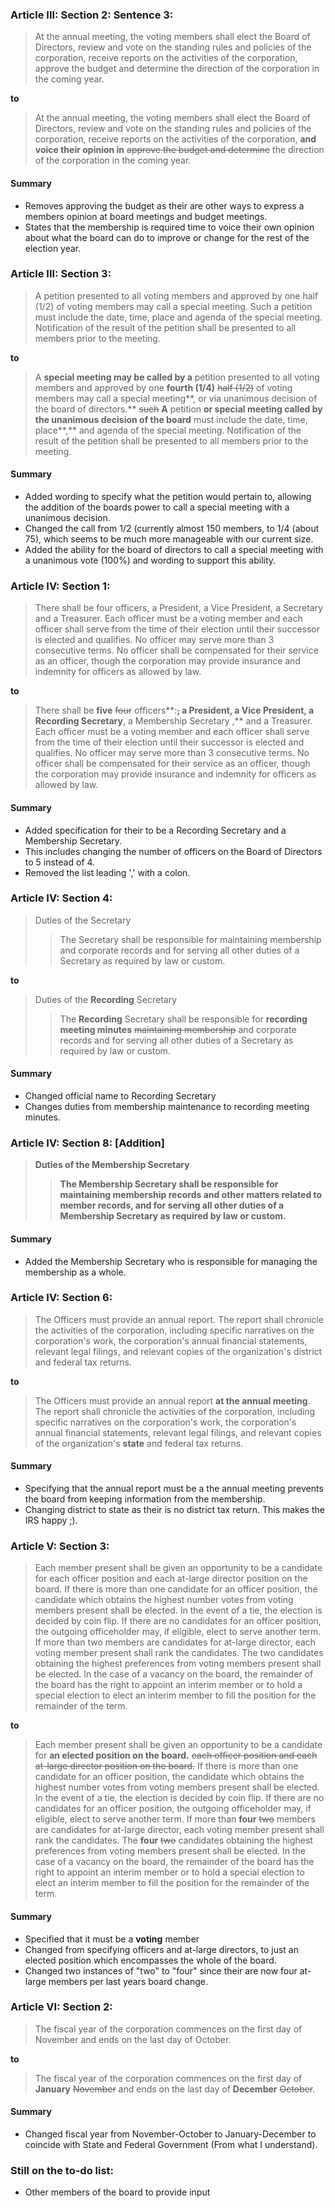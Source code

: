 ### Article III: Section 2: Sentence 3:
> At the annual meeting, the voting members shall elect the Board of Directors, review and vote on the standing rules and policies of the corporation, receive reports on the activities of the corporation, approve the budget and determine the direction of the corporation in the coming year.

**to**
> At the annual meeting, the voting members shall elect the Board of Directors, review and vote on the standing rules and policies of the corporation, receive reports on the activities of the corporation, **and voice their opinion in** ~~approve the budget and determine~~ the direction of the corporation in the coming year.

#### Summary
* Removes approving the budget as their are other ways to express a members opinion at board meetings and budget meetings.
* States that the membership is required time to voice their own opinion about what the board can do to improve or change for the rest of the election year.

### Article III: Section 3:
> A petition presented to all voting members and approved by one half (1/2) of voting members may call a special meeting. Such a petition must include the date, time, place and agenda of the special meeting. Notification of the result of the petition shall be presented to all members prior to the meeting.

**to**
> A **special meeting may be called by a** petition presented to all voting members and approved by one **fourth (1/4)** ~~half (1/2)~~ of voting members may call a special meeting**, or via unanimous decision of the board of directors.** ~~such~~ **A** petition **or special meeting called by the unanimous decision of the board** must include the date, time, place**,** and agenda of the special meeting. Notification of the result of the petition shall be presented to all members prior to the meeting.

#### Summary 
* Added wording to specify what the petition would pertain to, allowing the addition of the boards power to call a special meeting with a unanimous decision.
* Changed the call from 1/2 (currently almost 150 members, to 1/4 (about 75), which seems to be much more manageable with our current size.
* Added the ability for the board of directors to call a special meeting with a unanimous vote (100%) and wording to support this ability.

### Article IV: Section 1:
> There shall be four officers, a President, a Vice President, a Secretary and a Treasurer. Each officer must be a voting member and each officer shall serve from the time of their election until their successor is elected and qualifies. ‍No officer may serve more than 3 consecutive terms‍. No officer shall be compensated for their service as an officer, though the corporation may provide insurance and indemnity for officers as allowed by law.

**to**
> There shall be **five** ~~four~~ officers**:**~~,~~ a President, a Vice President, a **Recording** Secretary**, a Membership Secretary ,** and a Treasurer. Each officer must be a voting member and each officer shall serve from the time of their election until their successor is elected and qualifies. ‍No officer may serve more than 3 consecutive terms‍. No officer shall be compensated for their service as an officer, though the corporation may provide insurance and indemnity for officers as allowed by law.

#### Summary
* Added specification for their to be a Recording Secretary and a Membership Secretary.
* This includes changing the number of officers on the Board of Directors to 5 instead of 4.
* Removed the list leading ',' with a colon.

### Article IV: Section 4:
> Duties of the Secretary
>> The Secretary shall be responsible for maintaining membership and corporate records and for serving all other duties of a Secretary as required by law or custom.

**to**
> Duties of the **Recording** Secretary
>> The **Recording** Secretary shall be responsible for **recording meeting minutes** ~~maintaining membership~~ and corporate records and for serving all other duties of a Secretary as required by law or custom.

#### Summary
* Changed official name to Recording Secretary
* Changes duties from membership maintenance to recording meeting minutes.

### Article IV: Section 8: [Addition]
> **Duties of the Membership Secretary**
>> **The Membership Secretary shall be responsible for maintaining membership records and other matters related to member records, and for serving all other duties of a Membership Secretary as required by law or custom.**

#### Summary
* Added the Membership Secretary who is responsible for managing the membership as a whole.

### Article IV: Section 6:
> The Officers must provide an annual report. The report shall chronicle the activities of the corporation, including specific narratives on the corporation's work, the corporation's annual financial statements, relevant legal filings, and relevant copies of the organization's district and federal tax returns.

**to**
> The Officers must provide an annual report **at the annual meeting**. The report shall chronicle the activities of the corporation, including specific narratives on the corporation's work, the corporation's annual financial statements, relevant legal filings, and relevant copies of the organization's **state** and federal tax returns. 

#### Summary
* Specifying that the annual report must be a the annual meeting prevents the board from keeping information from the membership.
* Changing district to state as their is no district tax return. This makes the IRS happy ;).

### Article V: Section 3:
> Each member present shall be given an opportunity to be a candidate for each officer position and each at-large director position on the board. If there is more than one candidate for an officer position, the candidate which obtains the highest number votes from voting members present shall be elected. In the event of a tie, the election is decided by coin flip. If there are no candidates for an officer position, the outgoing officeholder may, if eligible, elect to serve another term. If more than two members are candidates for at-large director, each voting member present shall rank the candidates. The two candidates obtaining the highest preferences from voting members present shall be elected. In the case of a vacancy on the board, the remainder of the board has the right to appoint an interim member or to hold a special election to elect an interim member to fill the position for the remainder of the term.

**to**
> Each member present shall be given an opportunity to be a candidate for **an elected position on the board.** ~~each officer position and each at-large director position on the board.~~ If there is more than one candidate for an officer position, the candidate which obtains the highest number votes from voting members present shall be elected. In the event of a tie, the election is decided by coin flip. If there are no candidates for an officer position, the outgoing officeholder may, if eligible, elect to serve another term. If more than **four** ~~two~~ members are candidates for at-large director, each voting member present shall rank the candidates. The **four** ~~two~~ candidates obtaining the highest preferences from voting members present shall be elected. In the case of a vacancy on the board, the remainder of the board has the right to appoint an interim member or to hold a special election to elect an interim member to fill the position for the remainder of the term.

#### Summary
* Specified that it must be a **voting** member
* Changed from specifying officers and at-large directors, to just an elected position which encompasses the whole of the board.
* Changed two instances of "two" to "four" since their are now four at-large members per last years board change.

### Article VI: Section 2:
> The fiscal year of the corporation commences on the first day of November and ends on the last day of October.

**to**
> The fiscal year of the corporation commences on the first day of **January** ~~November~~ and ends on the last day of **December** ~~October~~.

#### Summary
* Changed fiscal year from November-October to January-December to coincide with State and Federal Government (From what I understand).

### Still on the to-do list:
* Other members of the board to provide input
